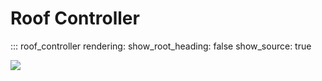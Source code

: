 # Roof Controller

::: roof_controller
    rendering:
      show_root_heading: false
      show_source: true

<noscript>
    <img src="https://analytics.cadwork.ca/ingress/e6b1702b-6224-4e93-94b7-9e4c2cd7ae06/pixel.gif">
</noscript>
<script defer src="https://analytics.cadwork.ca/ingress/e6b1702b-6224-4e93-94b7-9e4c2cd7ae06/script.js"></script>
